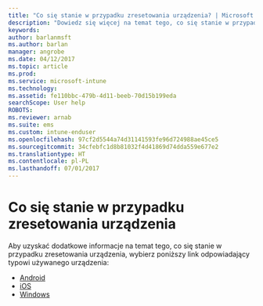 ```yaml
---
title: "Co się stanie w przypadku zresetowania urządzenia? | Microsoft Docs"
description: "Dowiedz się więcej na temat tego, co się stanie w przypadku zresetowania urządzenia dla każdej z obsługiwanych platform usługi Intune."
keywords: 
author: barlanmsft
ms.author: barlan
manager: angrobe
ms.date: 04/12/2017
ms.topic: article
ms.prod: 
ms.service: microsoft-intune
ms.technology: 
ms.assetid: fe110bbc-479b-4d11-beeb-70d15b199eda
searchScope: User help
ROBOTS: 
ms.reviewer: arnab
ms.suite: ems
ms.custom: intune-enduser
ms.openlocfilehash: 97cf2d5544a74d31141593fe96d724988ae45ce5
ms.sourcegitcommit: 34cfebfc1d8b81032f4d41869d74dda559e677e2
ms.translationtype: HT
ms.contentlocale: pl-PL
ms.lasthandoff: 07/01/2017
---
```

# <a name="what-happens-if-you-reset-your-device"></a>Co się stanie w przypadku zresetowania urządzenia

Aby uzyskać dodatkowe informacje na temat tego, co się stanie w przypadku zresetowania urządzenia, wybierz poniższy link odpowiadający typowi używanego urządzenia:

- [Android](what-happens-if-you-reset-your-device-using-the-company-portal-android.md)
- [iOS](what-happens-if-you-reset-your-device-using-the-company-portal-ios.md)
- [Windows](what-happens-if-you-reset-your-device-using-the-company-portal-windows.md)

